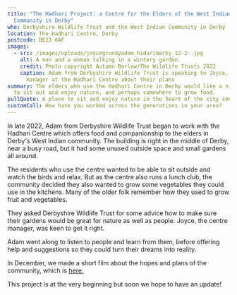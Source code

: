 ```yaml
---
title: "The Hadhari Project: a Centre for the Elders of the West Indian
  Community in Derby"
who: Derbyshire Wildlife Trust and the West Indian Community in Derby
location: The Hadhari Centre, Derby
postcode: DE23 6AF
images:
  - src: /images/uploads/joycegrundyadam_hidariderby_12-2-.jpg
    alt: A man and a woman talking in a wintery garden
    credit: Photo copyright Autumn Barlow/The Wildlife Trusts 2022
    caption: Adam from Derbyshire Wildlife Trust is speaking to Joyce, centre
      manager at the Hadhari Centre about their plans
summary: The elders who use the Hadhari Centre in Derby would like a nicer place
  to sit out and enjoy nature, and perhaps somewhere to grow food.
pullQuote: A place to sit and enjoy nature in the heart of the city centre...
customCall: How have you worked across the generations in your area?
---
```

In late 2022, Adam from Derbyshire Wildlife Trust began to work with the Hadhari Centre which offers food and companionship to the elders in Derby's West Indian community. The building is right in the middle of Derby, near a busy road, but it had some unused outside space and small gardens all around.

T﻿he residents who use the centre wanted to be able to sit outside and watch the birds and relax. But as the centre also runs a lunch club, the community decided they also wanted to grow some vegetables they could use in the kitchens. Many of the older folk remember how they used to grow fruit and vegetables.

T﻿hey asked Derbyshire Wildlife Trust for some advice how to make sure their gardens would be great for nature as well as people. Joyce, the centre manager, was keen to get it right.

Adam went along to listen to people and learn from them, before offering help and suggestions so they could turn their dreams into reality.

I﻿n December, we made a short film about the hopes and plans of the community, which is [here.](https://youtu.be/ewAT7tX0AM4)

This project is at the very beginning but soon we hope to have an update!